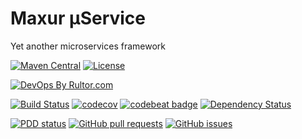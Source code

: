 # Maxur μService

Yet another microservices framework


[![Maven Central](https://maven-badges.herokuapp.com/maven-central/org.maxur/maxur-mserv-core/badge.svg)](https://maven-badges.herokuapp.com/maven-central/org.maxur/maxur-mserv-core)
[![License](https://img.shields.io/badge/License-Apache%202.0-blue.svg)](https://github.com/myunusov/maxur-mserv/blob/master/LICENSE)

[![DevOps By Rultor.com](http://www.rultor.com/b/myunusov/maxur-mserv)](http://www.rultor.com/p/myunusov/maxur-mserv)

[![Build Status](https://travis-ci.org/myunusov/maxur-mserv.svg?branch=master)](https://travis-ci.org/myunusov/maxur-mserv)
[![codecov](https://codecov.io/gh/myunusov/maxur-mserv/branch/master/graph/badge.svg)](https://codecov.io/gh/myunusov/maxur-mserv)
[![codebeat badge](https://codebeat.co/badges/22f3e896-27be-487e-8fba-6c9a8cf21995)](https://codebeat.co/projects/github-com-myunusov-maxur-mserv-master)
[![Dependency Status](https://www.versioneye.com/user/projects/595cd4a80fb24f006379c716/badge.svg?style=flat-square)](https://www.versioneye.com/user/projects/595cd4a80fb24f006379c716)

[![PDD status](http://www.0pdd.com/svg?name=myunusov/maxur-mserv)](http://www.0pdd.com/p?name=myunusov/maxur-mserv)
[![GitHub pull requests](https://img.shields.io/github/issues-pr-raw/myunusov/maxur-mserv.svg)](https://github.com/myunusov/maxur-mserv/pulls)
[![GitHub issues](https://img.shields.io/github/issues-raw/myunusov/maxur-mserv.svg)](https://github.com/myunusov/maxur-mserv/issues)
